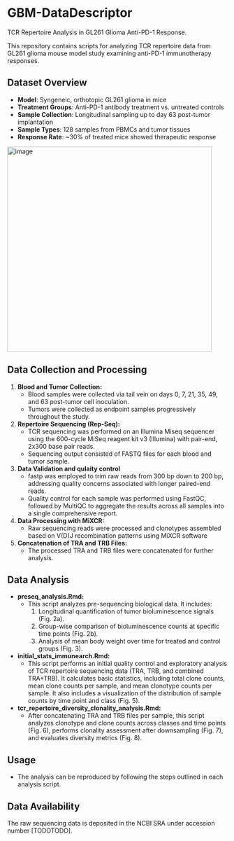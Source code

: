 # GBM-DataDescriptor
TCR Repertoire Analysis in GL261 Glioma Anti-PD-1 Response.

This repository contains scripts for analyzing TCR repertoire data from GL261 glioma mouse model study examining anti-PD-1 immunotherapy responses.

## Dataset Overview
- **Model**: Syngeneic, orthotopic GL261 glioma in mice
- **Treatment Groups**: Anti-PD-1 antibody treatment vs. untreated controls
- **Sample Collection**: Longitudinal sampling up to day 63 post-tumor implantation
- **Sample Types**: 128 samples from PBMCs and tumor tissues
- **Response Rate**: ~30% of treated mice showed therapeutic response

<img width="468" alt="image" src="https://github.com/user-attachments/assets/006c8e36-2d54-478c-865e-e5985335e589" />

## Data Collection and Processing
1. **Blood and Tumor Collection:**
   - Blood samples were collected via tail vein on days 0, 7, 21, 35, 49, and 63 post-tumor cell inoculation.
   - Tumors were collected as endpoint samples progressively throughout the study.
2. **Repertoire Sequencing (Rep-Seq):**
   - TCR sequencing was performed on an Illumina Miseq sequencer using the 600-cycle MiSeq reagent kit v3 (Illumina) with pair-end, 2x300 base pair reads.
   - Sequencing output consisted of FASTQ files for each blood and tumor sample.
3. **Data Validation and qulaity control**
   - fastp was employed to trim raw reads from 300 bp down to 200 bp, addressing quality concerns associated with longer paired-end reads.
   - Quality control for each sample was performed using FastQC, followed by MultiQC to aggregate the results across all samples into a single comprehensive report.
3. **Data Processing with MiXCR:**
   - Raw sequencing reads were processed and clonotypes assembled based on V(D)J recombination patterns using MiXCR software
4. **Concatenation of TRA and TRB Files:**
   - The processed TRA and TRB files were concatenated for further analysis.


## Data Analysis
- **preseq_analysis.Rmd:**
   - This script analyzes pre-sequencing biological data. It includes:
     1. Longitudinal quantification of tumor bioluminescence signals (Fig. 2a).
     2. Group-wise comparison of bioluminescence counts at specific time points (Fig. 2b).
     3. Analysis of mean body weight over time for treated and control groups (Fig. 3).
- **initial_stats_immunearch.Rmd:**
  - This script performs an initial quality control and exploratory analysis of TCR repertoire sequencing data (TRA, TRB, and combined TRA+TRB).
    It calculates basic statistics, including total clone counts, mean clone counts per sample, and mean clonotype counts per sample.
    It also includes a visualization of the distribution of sample counts by time point and class (Fig. 5).
- **tcr_repertoire_diversity_clonality_analysis.Rmd:**
  - After concatenating TRA and TRB files per sample, this script analyzes clonotype and clone counts across classes and time points (Fig. 6), performs clonality assessment after downsampling (Fig. 7), and evaluates diversity metrics (Fig. 8).
    
## Usage
- The analysis can be reproduced by following the steps outlined in each analysis script.

## Data Availability
The raw sequencing data is deposited in the NCBI SRA under accession number [TODOTODO].

